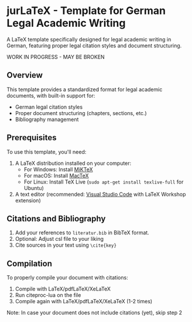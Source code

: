 # jurLaTeX - Template for German Legal Academic Writing

A LaTeX template specifically designed for legal academic writing in German, featuring proper legal citation styles and document structuring.

WORK IN PROGRESS - MAY BE BROKEN

## Overview

This template provides a standardized format for legal academic documents, with built-in support for:
- German legal citation styles
- Proper document structuring (chapters, sections, etc.)
- Bibliography management

## Prerequisites

To use this template, you'll need:
1. A LaTeX distribution installed on your computer:
   - For Windows: Install [MiKTeX](https://miktex.org/download)
   - For macOS: Install [MacTeX](https://www.tug.org/mactex/mactex-download.html)
   - For Linux: Install TeX Live (`sudo apt-get install texlive-full` for Ubuntu)
2. A text editor (recommended: [Visual Studio Code](https://code.visualstudio.com/) with LaTeX Workshop extension)

## Citations and Bibliography

1. Add your references to `literatur.bib` in BibTeX format.
2. Optional: Adjust csl file to your liking
3. Cite sources in your text using `\cite{key}`

## Compilation

To properly compile your document with citations:
1. Compile with LaTeX/pdfLaTeX/XeLaTeX
2. Run citeproc-lua on the file
3. Compile again with LaTeX/pdfLaTeX/XeLaTeX (1-2 times)

Note: In case your document does not include citations (yet), skip step 2
